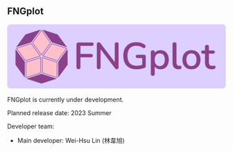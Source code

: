 ## FNGplot

![Logo with text](svg/logo/logo_with_text.svg)

FNGplot is currently under development.

Planned release date: 2023 Summer

Developer team:
- Main developer: Wei-Hsu Lin (林韋旭)